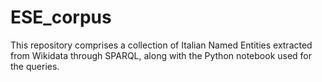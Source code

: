 # ESE_corpus



This repository comprises a collection of Italian Named Entities extracted from Wikidata through SPARQL, along with the Python notebook used for the queries.
